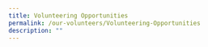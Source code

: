 ```yaml
---
title: Volunteering Opportunities
permalink: /our-volunteers/Volunteering-Opportunities
description: ""
---
```

